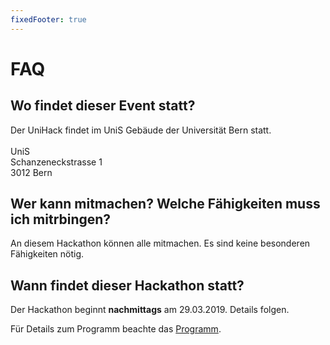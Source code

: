 ```yaml
---
fixedFooter: true
---
```

# FAQ
## Wo findet dieser Event statt?
Der UniHack findet im UniS Gebäude der Universität Bern statt.
<br>
<br> 
UniS 
<br> 
Schanzeneckstrasse 1
<br>
3012 Bern
<br>
## Wer kann mitmachen? Welche Fähigkeiten muss ich mitrbingen?
An diesem Hackathon können alle mitmachen. Es sind keine besonderen Fähigkeiten nötig.

## Wann findet dieser Hackathon statt?
Der Hackathon beginnt **nachmittags** am 29.03.2019. Details folgen. 

Für Details zum Programm beachte das [Programm](/program).
